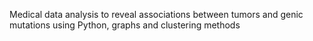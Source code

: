 Medical data analysis to reveal associations between tumors and genic mutations using Python, graphs and clustering methods

